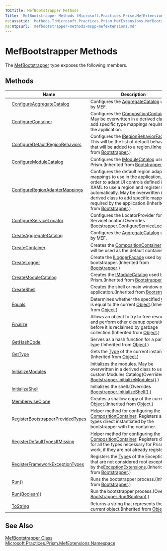 ```yaml
---
TOCTitle: MefBootstrapper Methods
Title: 'MefBootstrapper Methods (Microsoft.Practices.Prism.MefExtensions)'
ms:assetid: 'Methods.T:Microsoft.Practices.Prism.MefExtensions.MefBootstrapper'
ms:mtpsurl: 'mefbootstrapper-methods-mspp-mefextensions.md'
---
```


# MefBootstrapper Methods

The [MefBootstrapper](/patterns-practices/reference/mefbootstrapper-class-mspp-mefextensions) type exposes the following members.

## Methods

||Name|Description|
|-----|-----|-----|
|![Protected method](/patterns-practices/reference/images/protmethod.gif)|[ConfigureAggregateCatalog](/patterns-practices/reference/mefbootstrapper-configureaggregatecatalog-method-mspp-mefextensions)|Configures the [AggregateCatalog](/patterns-practices/reference/mefbootstrapper-aggregatecatalog-property-mspp-mefextensions) used by MEF.|
|![Protected method](/patterns-practices/reference/images/protmethod.gif)|[ConfigureContainer](/patterns-practices/reference/mefbootstrapper-configurecontainer-method-mspp-mefextensions)|Configures the [CompositionContainer](http://msdn2.microsoft.com/en-us/library/dd833553). May be overwritten in a derived class to add specific type mappings required by the application.|
|![Protected method](/patterns-practices/reference/images/protmethod.gif)|[ConfigureDefaultRegionBehaviors](/patterns-practices/reference/bootstrapper-configuredefaultregionbehaviors-method-mspp)|Configures the [IRegionBehaviorFactory](/patterns-practices/reference/iregionbehaviorfactory-interface-mspp-regions). This will be the list of default behaviors that will be added to a region.(Inherited from [Bootstrapper](/patterns-practices/reference/bootstrapper-class-mspp).)|
|![Protected method](/patterns-practices/reference/images/protmethod.gif)|[ConfigureModuleCatalog](/patterns-practices/reference/bootstrapper-configuremodulecatalog-method-mspp)|Configures the [IModuleCatalog](/patterns-practices/reference/imodulecatalog-interface-mspp-modularity) used by Prism.(Inherited from [Bootstrapper](/patterns-practices/reference/bootstrapper-class-mspp)
|![Protected method](/patterns-practices/reference/images/protmethod.gif)|[ConfigureRegionAdapterMappings](/patterns-practices/reference/bootstrapper-configureregionadaptermappings-method-mspp)|Configures the default region adapter mappings to use in the application, in order to adapt UI controls defined in XAML to use a region and register it automatically. May be overwritten in a derived class to add specific mappings required by the application.(Inherited from [Bootstrapper](/patterns-practices/reference/bootstrapper-class-mspp).)|
|![Protected method](/patterns-practices/reference/images/protmethod.gif)|[ConfigureServiceLocator](/patterns-practices/reference/mefbootstrapper-configureservicelocator-method-mspp-mefextensions)|Configures the LocatorProvider for the ServiceLocator.(Overrides [Bootstrapper.ConfigureServiceLocator()](/patterns-practices/reference/bootstrapper-configureservicelocator-method-mspp).)|
|![Protected method](/patterns-practices/reference/images/protmethod.gif)|[CreateAggregateCatalog](/patterns-practices/reference/mefbootstrapper-createaggregatecatalog-method-mspp-mefextensions)|Configures the [AggregateCatalog](/patterns-practices/reference/mefbootstrapper-aggregatecatalog-property-mspp-mefextensions) used by MEF.|
|![Protected method](/patterns-practices/reference/images/protmethod.gif)|[CreateContainer](/patterns-practices/reference/mefbootstrapper-createcontainer-method-mspp-mefextensions)|Creates the [CompositionContainer](http://msdn2.microsoft.com/en-us/library/dd833553) that will be used as the default container.|
|![Protected method](/patterns-practices/reference/images/protmethod.gif)|[CreateLogger](/patterns-practices/reference/bootstrapper-createlogger-method-mspp)|Create the [ILoggerFacade](/patterns-practices/reference/iloggerfacade-interface-mspp-logging) used by the bootstrapper.(Inherited from [Bootstrapper](/patterns-practices/reference/bootstrapper-class-mspp).)|
|![Protected method](/patterns-practices/reference/images/protmethod.gif)|[CreateModuleCatalog](/patterns-practices/reference/bootstrapper-createmodulecatalog-method-mspp)|Creates the [IModuleCatalog](/patterns-practices/reference/imodulecatalog-interface-mspp-modularity) used by Prism.(Inherited from [Bootstrapper](/patterns-practices/reference/bootstrapper-class-mspp).)|
|![Protected method](/patterns-practices/reference/images/protmethod.gif)|[CreateShell](/patterns-practices/reference/bootstrapper-createshell-method-mspp)|Creates the shell or main window of the application.(Inherited from [Bootstrapper](/patterns-practices/reference/bootstrapper-class-mspp).)|
|![](/patterns-practices/reference/images/public-method.gif "Public method")|[Equals](http://msdn2.microsoft.com/en-us/library/bsc2ak47)|Determines whether the specified [Object](http://msdn2.microsoft.com/en-us/library/e5kfa45b) is equal to the current [Object](http://msdn2.microsoft.com/en-us/library/e5kfa45b).(Inherited from [Object](http://msdn2.microsoft.com/en-us/library/e5kfa45b).)|
|![Protected method](/patterns-practices/reference/images/protmethod.gif)|[Finalize](http://msdn2.microsoft.com/en-us/library/4k87zsw7)|Allows an object to try to free resources and perform other cleanup operations before it is reclaimed by garbage collection.(Inherited from [Object](http://msdn2.microsoft.com/en-us/library/e5kfa45b).)|
|![](/patterns-practices/reference/images/public-method.gif "Public method")|[GetHashCode](http://msdn2.microsoft.com/en-us/library/zdee4b3y)|Serves as a hash function for a particular type.(Inherited from [Object](http://msdn2.microsoft.com/en-us/library/e5kfa45b).)|
|![](/patterns-practices/reference/images/public-method.gif "Public method")|[GetType](http://msdn2.microsoft.com/en-us/library/dfwy45w9)|Gets the [Type](http://msdn2.microsoft.com/en-us/library/42892f65) of the current instance.(Inherited from [Object](http://msdn2.microsoft.com/en-us/library/e5kfa45b).)|
|![Protected method](/patterns-practices/reference/images/protmethod.gif)|[InitializeModules](/patterns-practices/reference/mefbootstrapper-initializemodules-method-mspp-mefextensions)|Initializes the modules. May be overwritten in a derived class to use a custom Modules Catalog(Overrides [Bootstrapper.InitializeModules()](/patterns-practices/reference/bootstrapper-initializemodules-method-mspp).)|
|![Protected method](/patterns-practices/reference/images/protmethod.gif)|[InitializeShell](/patterns-practices/reference/mefbootstrapper-initializeshell-method-mspp-mefextensions)|Initializes the shell.(Overrides [Bootstrapper.InitializeShell()](/patterns-practices/reference/bootstrapper-initializeshell-method-mspp).)|
|![Protected method](/patterns-practices/reference/images/protmethod.gif)|[MemberwiseClone](http://msdn2.microsoft.com/en-us/library/57ctke0a)|Creates a shallow copy of the current [Object](http://msdn2.microsoft.com/en-us/library/e5kfa45b).(Inherited from [Object](http://msdn2.microsoft.com/en-us/library/e5kfa45b).)|
|![Protected method](/patterns-practices/reference/images/protmethod.gif)|[RegisterBootstrapperProvidedTypes](/patterns-practices/reference/mefbootstrapper-registerbootstrapperprovidedtypes-method-mspp-mefextensions)|Helper method for configuring the [CompositionContainer](http://msdn2.microsoft.com/en-us/library/dd833553). Registers all the types direct instantiated by the bootstrapper with the container.|
|![](/patterns-practices/reference/images/public-method.gif "Public method")|[RegisterDefaultTypesIfMissing](/patterns-practices/reference/mefbootstrapper-registerdefaulttypesifmissing-method-mspp-mefextensions)|Helper method for configuring the [CompositionContainer](http://msdn2.microsoft.com/en-us/library/dd833553). Registers defaults for all the types necessary for Prism to work, if they are not already registered.|
|![Protected method](/patterns-practices/reference/images/protmethod.gif)|[RegisterFrameworkExceptionTypes](/patterns-practices/reference/bootstrapper-registerframeworkexceptiontypes-method-mspp)|Registers the [Type](http://msdn2.microsoft.com/en-us/library/42892f65)s of the Exceptions that are not considered root exceptions by the[ExceptionExtensions](/patterns-practices/reference/exceptionextensions-class-mspp).(Inherited from [Bootstrapper](/patterns-practices/reference/bootstrapper-class-mspp).)|
|![](/patterns-practices/reference/images/public-method.gif "Public method")|[Run()](/patterns-practices/reference/bootstrapper-run-method-boolean-mspp)|Runs the bootstrapper process.(Inherited from [Bootstrapper](/patterns-practices/reference/bootstrapper-class-mspp).)|
|![](/patterns-practices/reference/images/public-method.gif "Public method")|[Run(Boolean)](/patterns-practices/reference/mefbootstrapper-run-method-boolean-mspp-mefextensions))|Run the bootstrapper process.(Overrides [Bootstrapper.Run(Boolean)](/patterns-practices/reference/bootstrapper-run-method-boolean-mspp).)|
|![](/patterns-practices/reference/images/public-method.gif "Public method")|[ToString](http://msdn2.microsoft.com/en-us/library/7bxwbwt2)|Returns a string that represents the current object.(Inherited from [Object](http://msdn2.microsoft.com/en-us/library/e5kfa45b).)

## See Also

[MefBootstrapper Class](/patterns-practices/reference/mefbootstrapper-class-mspp-mefextensions)  
[Microsoft.Practices.Prism.MefExtensions Namespace](/patterns-practices/reference/mspp-mefextensions-namespace)  